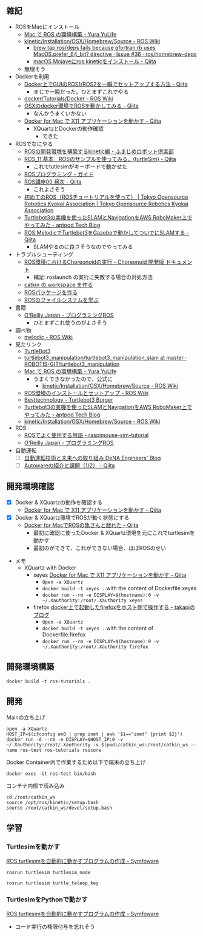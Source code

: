 ## 雑記

- ROSをMacにインストール
  - [Mac で ROS の環境構築 - Yura YuLife](https://yura2.hateblo.jp/entry/2016/11/09/Mac_%E3%81%A7_ROS_%E3%81%AE%E7%92%B0%E5%A2%83%E6%A7%8B%E7%AF%89)
  - [kinetic/Installation/OSX/Homebrew/Source - ROS Wiki](http://wiki.ros.org/kinetic/Installation/OSX/Homebrew/Source)
    - [brew tap ros/deps fails because gfortran.rb uses MacOS.prefer_64_bit? directive · Issue #36 · ros/homebrew-deps](https://github.com/ros/homebrew-deps/issues/36)
    - [macOS Mojaveにros kineticをインストール - Qiita](https://qiita.com/watakandai/items/f19f42929193ee45e39c)
  - 無理そう
- Dockerを利用
  - [Docker上でGUIのROS1/ROS2を一瞬でセットアップする方法 - Qiita](https://qiita.com/karaage0703/items/957bdc7b4dabfc6639da)
    - まじで一瞬だった。ひとまずこれでやる
  - [docker/Tutorials/Docker - ROS Wiki](http://wiki.ros.org/docker/Tutorials/Docker)
  - [OSXのdocker環境でROSを動かしてみる - Qiita](https://qiita.com/mechamogera/items/1de9a49306087936d954)
    - なんかうまくいかない
  - [Docker for Mac で X11 アプリケーションを動かす - Qiita](https://qiita.com/hoto17296/items/bdb2ab24bc32b6b7f360)
    - XQuartzとDockerの動作確認
      - できた
- ROSでなにやる
  - [ROSの開発環境を構築するkinetic編 - ふまじめロボット倶楽部](http://dashimaki360.hatenablog.com/entry/2018/01/08/235959)
  - [ROS_11:基本　ROSのサンプルを使ってみる。(turtleSim) - Qiita](https://qiita.com/NWLab/items/687bbac01e69301e24c5)
    - これでtutlesimがキーボードで動かせた
  - [ROSプログラミング・ガイド](https://tail-island.github.io/six_point_two_eight/)
  - [ROS講座00 目次 - Qiita](https://qiita.com/srs/items/5f44440afea0eb616b4a)
    - これよさそう
  - [初めてのROS（ROSチュートリアルを使って） | Tokyo Opensource Robotics Kyokai Association | Tokyo Opensource Robotics Kyokai Association](https://opensource-robotics.tokyo.jp/?p=4450)
  - [Turtlebot3の実機を使ったSLAMとNavigationをAWS RoboMaker上でやってみた - aptpod Tech Blog](https://tech.aptpod.co.jp/entry/2020/07/03/100000#%E3%82%A4%E3%83%B3%E3%82%BF%E3%83%BC%E3%83%8D%E3%83%83%E3%83%88%E7%B5%8C%E7%94%B1%E3%81%A7SLAMNavigation%E3%82%92%E5%8B%95%E3%81%8B%E3%81%99%E3%81%9F%E3%82%81%E3%81%AB%E5%BF%85%E8%A6%81%E3%81%AAROS%E3%83%88%E3%83%94%E3%83%83%E3%82%AF%E3%82%92%E8%AA%BF%E3%81%B9%E3%82%8B)
  - [ROS MelodicでTurtlebot3をGazeboで動かしてついでにSLAMする - Qiita](https://qiita.com/protocol1964/items/1e63aebddd7d5bfd0d1b)
    - SLAMやるのに良さそうなのでやってみる
- トラブルシューティング
  - [ROS環境におけるChoreonoidの実行 - Choreonoid 開発版 ドキュメント](https://choreonoid.org/ja/manuals/latest/ros/run-choreonoid.html#id8)
    - 補足: roslaunch の実行に失敗する場合の対処方法
  - [catkin の workspace を作る](http://wiki.ros.org/ja/catkin/Tutorials/create_a_workspace)
  - [ROSパッケージを作る](http://wiki.ros.org/ja/ROS/Tutorials/CreatingPackage)
  - [ROSのファイルシステムを学ぶ](http://wiki.ros.org/ja/ROS/Tutorials/NavigatingTheFilesystem#ja.2FROS.2FTutorials.2Fcatkin.2FNavigatingTheFilesystem.roscd_.2BMJJPfzBG-)
- 書籍
  - [O'Reilly Japan - プログラミングROS](https://www.oreilly.co.jp/books/9784873118093/)
    - ひとまずこれ使うのがよさそう
- 調べ物
  - [melodic - ROS Wiki](http://wiki.ros.org/melodic)
- 見たリンク
  - [TurtleBot3](https://emanual.robotis.com/docs/en/platform/turtlebot3/simulation/#ros-1-simulation)
  - [turtlebot3_manipulation/turtlebot3_manipulation_slam at master · ROBOTIS-GIT/turtlebot3_manipulation](https://github.com/ROBOTIS-GIT/turtlebot3_manipulation/tree/master/turtlebot3_manipulation_slam)
  - [Mac で ROS の環境構築 - Yura YuLife](https://yura2.hateblo.jp/entry/2016/11/09/Mac_%E3%81%A7_ROS_%E3%81%AE%E7%92%B0%E5%A2%83%E6%A7%8B%E7%AF%89)
    - うまくできなかったので、公式に
      - [kinetic/Installation/OSX/Homebrew/Source - ROS Wiki](http://wiki.ros.org/kinetic/Installation/OSX/Homebrew/Source)
  - [ROS環境のインストールとセットアップ - ROS Wiki](http://wiki.ros.org/ja/ROS/Tutorials/InstallingandConfiguringROSEnvironment)
  - [Besttechnology - Turtlebot3 Burger](https://www.besttechnology.co.jp/modules/onlineshop/index.php?fct=photo&p=192)
  - [Turtlebot3の実機を使ったSLAMとNavigationをAWS RoboMaker上でやってみた - aptpod Tech Blog](https://tech.aptpod.co.jp/entry/2020/07/03/100000)
  - [kinetic/Installation/OSX/Homebrew/Source - ROS Wiki](http://wiki.ros.org/kinetic/Installation/OSX/Homebrew/Source)
- ROS
  - [ROSでよく使用する用語 - raspimouse-sim-tutorial](https://raspimouse-sim-tutorial.gitbook.io/project/ros_tutorial/appendix/ros_word)
  - [O'Reilly Japan - プログラミングROS](https://www.oreilly.co.jp/books/9784873118093/)
- 自動運転
  - [ ] [自動運転技術と未来への取り組み DeNA Engineers' Blog](https://engineer.dena.com/posts/2018.12/future-driverless-cars/)
  - [ ] [Autowareの紹介と課題（1/2） - Qiita](https://qiita.com/yukkysaito/items/21a70ec6b07f1ca559cb)

## 開発環境確認

- [x] Docker & XQuartzの動作を確認する
  - [Docker for Mac で X11 アプリケーションを動かす - Qiita](https://qiita.com/hoto17296/items/bdb2ab24bc32b6b7f360)
- [x] Docker & XQuartz環境でROSが動く状態にする
  - [Docker for MacでROSの亀さんと戯れた - Qiita](https://qiita.com/ryo_21/items/4e0006adcb300173acda)
    - 最初に確認に使ったDocker & XQuartz環境を元にこれでturtlesimを動かす
    - 最初のができて、これができない場合、ほぼROSのせい

- メモ
  - XQuartz with Docker
    - xeyes [Docker for Mac で X11 アプリケーションを動かす - Qiita](https://qiita.com/hoto17296/items/bdb2ab24bc32b6b7f360)
      - `Open -a XQuartz`
      - `docker build -t xeyes .` with the content of Dockerfile.xeyes
      - `docker run --rm -e DISPLAY=$(hostname):0 -v ~/.Xauthority:/root/.Xauthority xeyes`
    - firefox [docker上で起動したfirefoxをホスト側で操作する - takapiのブログ](https://takapi86.hatenablog.com/entry/2019/03/24/144008)
      - `Open -a XQuartz`
      - `docker build -t xeyes .` with the content of Dockerfile.firefox
      - `docker run --rm -e DISPLAY=$(hostname):0 -v ~/.Xauthority:/root/.Xauthority firefox`

## 開発環境構築

```
docker build -t ros-tutorials .
```

## 開発

Mainの立ち上げ

```
open -a XQuartz
HOST_IP=$(ifconfig en0 | grep inet | awk '$1=="inet" {print $2}')
docker run -d --rm -e DISPLAY=$HOST_IP:0 -v ~/.Xauthority:/root/.Xauthority -v $(pwd)/catkin_ws:/root/catkin_ws --name ros-test ros-tutorials roscore
```

Docker Container内で作業するため以下で端末の立ち上げ

```
docker exec -it ros-test bin/bash
```

コンテナ内部で読み込み

```
cd /root/catkin_ws
source /opt/ros/kinetic/setup.bash
source /root/catkin_ws/devel/setup.bash
```

## 学習

### Turtlesimを動かす

[ROS turtlesimを自動的に動かすプログラムの作成 - Symfoware](https://symfoware.blog.fc2.com/blog-entry-2284.html)

```
rosrun turtlesim turtlesim_node
```

```
rosrun turtlesim turtle_teleop_key
```

### TurtlesimをPythonで動かす

[ROS turtlesimを自動的に動かすプログラムの作成 - Symfoware](https://symfoware.blog.fc2.com/blog-entry-2284.html)

- コード実行の権限付与を忘れそう
